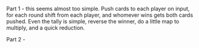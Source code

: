Part 1 - this seems almost too simple.  Push cards to each player on input, for each round shift from each player, and whomever wins gets both cards pushed.  Even the tally is simple, reverse the winner, do a little map to multiply, and a quick reduction.

Part 2 - 